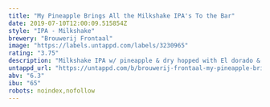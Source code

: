 ```yaml
---
title: "My Pineapple Brings All the Milkshake IPA's To the Bar"
date: 2019-07-10T12:00:09.515854Z
style: "IPA - Milkshake"
brewery: "Brouwerij Frontaal"
image: "https://labels.untappd.com/labels/3230965"
rating: "3.75"
description: "Milkshake IPA w/ pineapple & dry hopped with El dorado & mosaic."
untappd_url: "https://untappd.com/b/brouwerij-frontaal-my-pineapple-brings-all-the-milkshake-ipa-s-to-the-bar/3230965"
abv: "6.3"
ibu: "65"
robots: noindex,nofollow
---
```

